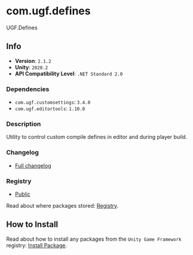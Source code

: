 # com.ugf.defines

UGF.Defines

## Info

- **Version**: `2.1.2`
- **Unity**: `2020.2`
- **API Compatibility Level**: `.NET Standard 2.0`

### Dependencies

- `com.ugf.customsettings`: `3.4.0`
- `com.ugf.editortools`: `1.10.0`


### Description

Utility to control custom compile defines in editor and during player build.

### Changelog

- [Full changelog](changelog.md)

### Registry

- [Public](https://bintray.com/unity-game-framework/public)

Read about where packages stored: [Registry](https://github.com/unity-game-framework/organization/blob/master/docs/registry.md).

## How to Install

Read about how to install any packages from the `Unity Game Framework` registry: [Install Package](https://github.com/unity-game-framework/organization/blob/master/docs/install-packages.md).
